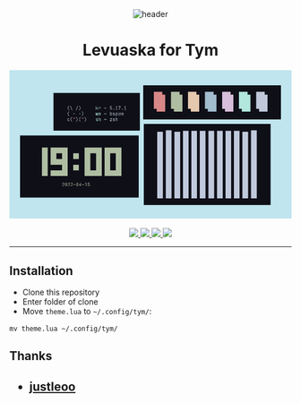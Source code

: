 <div align="center">
    <img src="https://github.com/levuaska.png" height="200" alt="header"/>
    <h1>Levuaska for Tym</h1>
    <img src="assets/showcase.png"/>
    <p></p>
    <a href="https://github.com/levuaska/tym/stargazers">
        <img src="https://img.shields.io/github/stars/levuaska/tym?colorA=0f0f17&colorB=%23afbea2&style=for-the-badge">
    </a>
    <a href="https://github.com/levuaska/tym/network/members/">
        <img src="https://badges.pufler.dev/updated/levuaska/tym?style=for-the-badge&color=e4c9af&logoColor=white&labelColor=0f0f17">
    <a href="https://github.com/levuaska/tym">
    	<img src="https://img.shields.io/github/repo-size/levuaska/tym?colorA=0f0f17&colorB=%23b5e8e0&label=size&style=for-the-badge">
    </a>
    <a href="https://github.com/levuaska/tym/blob/main/LICENSE">
    	<img src="https://img.shields.io/github/license/levuaska/tym?colorA=0f0f17&colorB=%23d78787&style=for-the-badge&logoColor=white">
    </a>
</div>
<hr>

<h2>Installation</h2>
  
- Clone this repository
- Enter folder of clone
- Move `theme.lua` to `~/.config/tym/`:
```
mv theme.lua ~/.config/tym/
```
  
<h2>Thanks<h2>

- [justleoo](https://github.com/justleoo)
